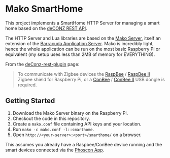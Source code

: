 # Mako SmartHome

This project implements a SmartHome HTTP Server for managing a smart home based on the [deCONZ REST API](https://dresden-elektronik.github.io/deconz-rest-doc/).

The HTTP Server and Lua libraries are based on the [Mako Server](https://makoserver.net/), itself an extension of the [Barracuda Application Server](https://barracudaserver.com/). Mako is incredibly light, hence the whole application can be run on the most basic Raspberry Pi or equivalent (my setup uses less than 2MB of memory for EVERYTHING).

From the [deConz-rest-plugin](https://github.com/dresden-elektronik/deconz-rest-plugin) page:

> To communicate with Zigbee devices the [RaspBee](https://phoscon.de/raspbee?ref=gh) / [RaspBee&nbsp;II](https://phoscon.de/raspbee2?ref=gh) Zigbee shield for Raspberry Pi, or a [ConBee](https://phoscon.de/conbee?ref=gh) / [ConBee&nbsp;II](https://phoscon.de/conbee2?ref=gh) USB dongle is required.

## Getting Started

1. Download the Mako Server binary on the Raspberry Pi.
2. Checkout the code in this repository.
3. Create a `mako.conf` file containing API keys and your location.
3. Run `mako -c mako.conf -l::smarthome`.
4. Open `http://<your-server>:<port>/smarthome/` on a browser.

This assumes you already have a Raspbee/ConBee device running and the smart devices connected via the [Phoscon App](https://phoscon.de/en/raspbee2/software).
